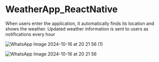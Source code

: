 # WeatherApp_ReactNative
 When users enter the application, it automatically finds its location and shows the weather. Updated weather information is sent to users as notifications every hour

![WhatsApp Image 2024-10-16 at 20 21 56 (1)](https://github.com/user-attachments/assets/73b35a35-329e-4065-abe9-1d982662e672)

![WhatsApp Image 2024-10-16 at 20 21 56](https://github.com/user-attachments/assets/1b1760e9-84ad-4cbf-949a-86b96fcce419)
